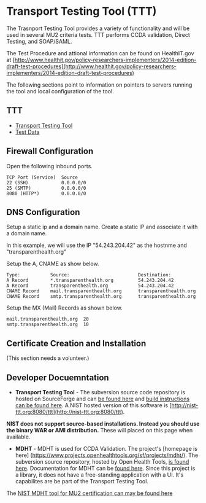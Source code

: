 Transport Testing Tool (TTT)
============================


The Trasnport Testing Tool provides a variety of functionality and will be used
in several MU2 criteria tests.  TTT performs CCDA validation, Direct Testing,
and SOAP/SAML.


The Test Procedure and attional information can be found on HealthIT.gov at
[http://www.healthit.gov/policy-researchers-implementers/2014-edition-draft-test-procedures](http://www.healthit.gov/policy-researchers-implementers/2014-edition-draft-test-procedures)

The following sections point to information on pointers to servers running 
the tool and local configuration of the tool.


TTT
---

+ [Transport Testing Tool](http://hit-testing.nist.gov:9100/ttt/)
+ [Test Data](/meaningfuluse/mu2/tree/master/test-data)



Firewall Configuration
----------------------

Open the following inbound ports.

    TCP Port (Service)	Source
    22 (SSH)	        0.0.0.0/0	
    25 (SMTP)           0.0.0.0/0
    8080 (HTTP*)        0.0.0.0/0	



DNS Configuration
-----------------

Setup a static ip and a domain name. Create a static IP and associate 
it with a domain name.

In this example, we will use the IP "54.243.204.42" as the hostnme and "transparenthealth.org"

Setup the A, CNAME as show below.
 
    Type:           Source:                         Destination:	
    A Record        *.transparenthealth.org         54.243.204.42	
    A Record	    transparenthealth.org           54.243.204.42	
    CNAME Record    mail.transparenthealth.org      transparenthealth.org	
    CNAME Record    smtp.transparenthealth.org      transparenthealth.org	


Setup the MX (Mail) Records as shown below.

    mail.transparenthealth.org	20
    smtp.transparenthealth.org	10



Certificate Creation and Installation
-------------------------------------


(This section needs a volunteer.)


Developer Docuemntation
-----------------------

+ **Transport Testing Tool** - The subversion source code repository is hosted
on SourceForge and can [be found here](http://iheos.svn.sourceforge.net/viewvc/iheos/)
and [build instructions can be found here](http://ihexds.nist.gov/XdsDocs/Documentation/toolkit-developer-guide.html).
A NIST hosted version of this software is [http://nist-ttt.org:8080/ttt](http://nist-ttt.org:8080/ttt).

 **NIST does not support source-based installations. Instead you should use the
 binary WAR or AMI distribution.**  These will placed on this page when available. 


+ **MDHT** - MDHT is used for CCDA Validation.  The project's [homepage is here]
(https://www.projects.openhealthtools.org/sf/projects/mdht/). The subversion
source repository, hosted by Open Health Tools,
[is found here](https://www.projects.openhealthtools.org/sf/scm/do/listRepositories/projects.mdht/scm).
Documentation for MDHT can be [found here](https://www.projects.openhealthtools.org/sf/projects/mdht/).
Since this project is a library, it does not have a free-standing application
with a UI.  It's capabilites are be part of the Transport Testing Tool.

The [NIST MDHT tool for MU2 certification can may be found here](/meaningfuluse/mu2/tree/master/transport/mdht)




